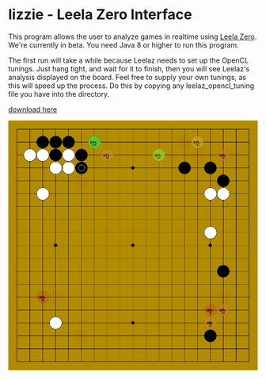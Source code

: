 # lizzie - Leela Zero Interface
This program allows the user to analyze games in realtime using [Leela Zero](www.github.com/gcp/leela-zero). We're currently in beta. You need Java 8 or higher to run this program.

The first run will take a while because Leelaz needs to set up the OpenCL tunings. Just hang tight, and wait for it to finish, then you will see Leelaz's analysis displayed on the board. Feel free to supply your own tunings, as this will speed up the process. Do this by copying any leelaz_opencl_tuning file you have into the directory.

[download here](https://github.com/CamWagner/lizzie/releases/tag/0.1)

![screenshot](/screenshot.png?raw=true)
